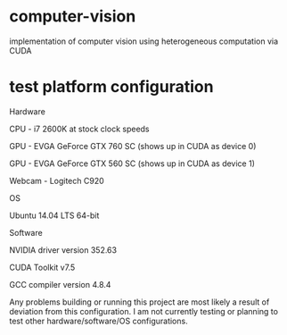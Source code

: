 # computer-vision
implementation of computer vision using heterogeneous computation via CUDA

# test platform configuration
Hardware

  CPU - i7 2600K at stock clock speeds

  GPU - EVGA GeForce GTX 760 SC (shows up in CUDA as device 0)

  GPU - EVGA GeForce GTX 560 SC (shows up in CUDA as device 1)

  Webcam - Logitech C920

OS

  Ubuntu 14.04 LTS 64-bit

Software

  NVIDIA driver version 352.63

  CUDA Toolkit v7.5

  GCC compiler version 4.8.4

Any problems building or running this project are most likely a result of deviation from this configuration. I am not currently testing or planning to test other hardware/software/OS configurations.
